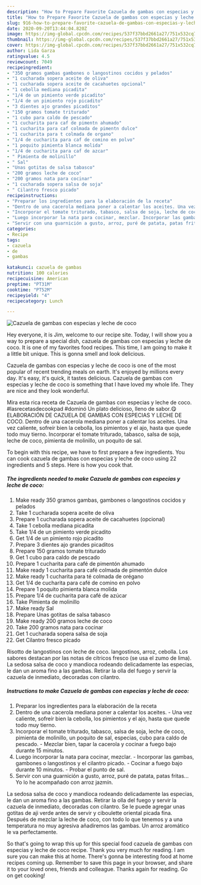 ```yaml
---
description: "How to Prepare Favorite Cazuela de gambas con especias y leche de coco"
title: "How to Prepare Favorite Cazuela de gambas con especias y leche de coco"
slug: 916-how-to-prepare-favorite-cazuela-de-gambas-con-especias-y-leche-de-coco
date: 2020-09-20T13:44:04.820Z
image: https://img-global.cpcdn.com/recipes/537f37bbd2661a27/751x532cq70/cazuela-de-gambas-con-especias-y-leche-de-coco-foto-principal.jpg
thumbnail: https://img-global.cpcdn.com/recipes/537f37bbd2661a27/751x532cq70/cazuela-de-gambas-con-especias-y-leche-de-coco-foto-principal.jpg
cover: https://img-global.cpcdn.com/recipes/537f37bbd2661a27/751x532cq70/cazuela-de-gambas-con-especias-y-leche-de-coco-foto-principal.jpg
author: Lida Garza
ratingvalue: 4.5
reviewcount: 7049
recipeingredient:
- "350 gramos gambas gambones o langostinos cocidos y pelados"
- "1 cucharada sopera aceite de oliva"
- "1 cucharada sopera aceite de cacahuetes opcional"
- "1 cebolla mediana picadita"
- "1/4 de un pimiento verde picadito"
- "1/4 de un pimiento rojo picadito"
- "3 dientes ajo grandes picaditos"
- "150 gramos tomate triturado"
- "1 cubo para caldo de pescado"
- "1 cucharita para caf de pimentn ahumado"
- "1 cucharita para caf colmada de pimentn dulce"
- "1 cucharita para t colmada de organo"
- "1/4 de cucharita para caf de comino en polvo"
- "1 poquito pimienta blanca molida"
- "1/4 de cucharita para caf de azcar"
- " Pimienta de molinillo"
- " Sal"
- "Unas gotitas de salsa tabasco"
- "200 gramos leche de coco"
- "200 gramos nata para cocinar"
- "1 cucharada sopera salsa de soja"
- " Cilantro fresco picado"
recipeinstructions:
- "Preparar los ingredientes para la elaboración de la receta"
- "Dentro de una cacerola mediana poner a calentar los aceites. Una vez caliente, sofreír bien la cebolla, los pimientos y el ajo, hasta que quede todo muy tierno."
- "Incorporar el tomate triturado, tabasco, salsa de soja, leche de coco, pimienta de molinillo, un poquito de sal, especias, cubo para caldo de pescado. Mezclar bien, tapar la cacerola y cocinar a fuego bajo durante 15 minutos."
- "Luego incorporar la nata para cocinar, mezclar. Incorporar las gambas, gambones o langostinos y el cilantro picado. Cocinar a fuego bajo durante 10 minutos. Probar el punto de sal."
- "Servir con una guarnición a gusto, arroz, puré de patata, patas fritas... Yo lo he acompañado con arroz jazmín."
categories:
- Recipe
tags:
- cazuela
- de
- gambas

katakunci: cazuela de gambas 
nutrition: 100 calories
recipecuisine: American
preptime: "PT31M"
cooktime: "PT52M"
recipeyield: "4"
recipecategory: Lunch

---
```



![Cazuela de gambas con especias y leche de coco](https://img-global.cpcdn.com/recipes/537f37bbd2661a27/751x532cq70/cazuela-de-gambas-con-especias-y-leche-de-coco-foto-principal.jpg)

Hey everyone, it is Jim, welcome to our recipe site. Today, I will show you a way to prepare a special dish, cazuela de gambas con especias y leche de coco. It is one of my favorites food recipes. This time, I am going to make it a little bit unique. This is gonna smell and look delicious.

Cazuela de gambas con especias y leche de coco is one of the most popular of recent trending meals on earth. It's enjoyed by millions every day. It's easy, it's quick, it tastes delicious. Cazuela de gambas con especias y leche de coco is something that I have loved my whole life. They are nice and they look wonderful.

Mira esta rica receta de Cazuela de gambas con especias y leche de coco. #lasrecetasdecookpad #dominó Un plato delicioso, lleno de sabor.😋 ELABORACIÓN DE CAZUELA DE GAMBAS CON ESPECIAS Y LECHE DE COCO. Dentro de una cacerola mediana poner a calentar los aceites. Una vez caliente, sofreír bien la cebolla, los pimientos y el ajo, hasta que quede todo muy tierno. Incorporar el tomate triturado, tabasco, salsa de soja, leche de coco, pimienta de molinillo, un poquito de sal.


To begin with this recipe, we have to first prepare a few ingredients. You can cook cazuela de gambas con especias y leche de coco using 22 ingredients and 5 steps. Here is how you cook that.

<!--inarticleads1-->

##### The ingredients needed to make Cazuela de gambas con especias y leche de coco:

1. Make ready 350 gramos gambas, gambones o langostinos cocidos y pelados
1. Take 1 cucharada sopera aceite de oliva
1. Prepare 1 cucharada sopera aceite de cacahuetes (opcional)
1. Take 1 cebolla mediana picadita
1. Take 1/4 de un pimiento verde picadito
1. Get 1/4 de un pimiento rojo picadito
1. Prepare 3 dientes ajo grandes picaditos
1. Prepare 150 gramos tomate triturado
1. Get 1 cubo para caldo de pescado
1. Prepare 1 cucharita para café de pimentón ahumado
1. Make ready 1 cucharita para café colmada de pimentón dulce
1. Make ready 1 cucharita para té colmada de orégano
1. Get 1/4 de cucharita para café de comino en polvo
1. Prepare 1 poquito pimienta blanca molida
1. Prepare 1/4 de cucharita para café de azúcar
1. Take  Pimienta de molinillo
1. Make ready  Sal
1. Prepare Unas gotitas de salsa tabasco
1. Make ready 200 gramos leche de coco
1. Take 200 gramos nata para cocinar
1. Get 1 cucharada sopera salsa de soja
1. Get  Cilantro fresco picado


Risotto de langostinos con leche de coco. langostinos, arroz, cebolla. Los sabores destacan por las notas de cítricos fresco (se usa el zumo de lima). La sedosa salsa de coco y mandioca rodeando delicadamente las especias, le dan un aroma fino a las gambas. Retirar la olla del fuego y servir la cazuela de inmediato, decoradas con cilantro. 

<!--inarticleads2-->

##### Instructions to make Cazuela de gambas con especias y leche de coco:

1. Preparar los ingredientes para la elaboración de la receta
1. Dentro de una cacerola mediana poner a calentar los aceites. - Una vez caliente, sofreír bien la cebolla, los pimientos y el ajo, hasta que quede todo muy tierno.
1. Incorporar el tomate triturado, tabasco, salsa de soja, leche de coco, pimienta de molinillo, un poquito de sal, especias, cubo para caldo de pescado. - Mezclar bien, tapar la cacerola y cocinar a fuego bajo durante 15 minutos.
1. Luego incorporar la nata para cocinar, mezclar. - Incorporar las gambas, gambones o langostinos y el cilantro picado. - Cocinar a fuego bajo durante 10 minutos. - Probar el punto de sal.
1. Servir con una guarnición a gusto, arroz, puré de patata, patas fritas... Yo lo he acompañado con arroz jazmín.


La sedosa salsa de coco y mandioca rodeando delicadamente las especias, le dan un aroma fino a las gambas. Retirar la olla del fuego y servir la cazuela de inmediato, decoradas con cilantro. Se le puede agregar unas gotitas de aji verde antes de servir y ciboulette oriental picada fina. Después de mezclar la leche de coco, con todo lo que tenemos y a una temperatura no muy agresiva añadiremos las gambas. Un arroz aromático le va perfectamente. 

So that's going to wrap this up for this special food cazuela de gambas con especias y leche de coco recipe. Thank you very much for reading. I am sure you can make this at home. There's gonna be interesting food at home recipes coming up. Remember to save this page in your browser, and share it to your loved ones, friends and colleague. Thanks again for reading. Go on get cooking!
